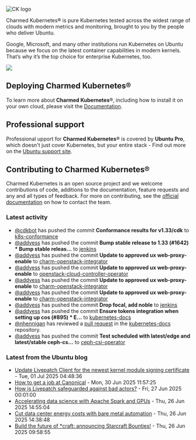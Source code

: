 ![CK logo](https://assets.ubuntu.com/v1/451d4cf4-Charmed+Kubernetes_RGB_onWhite_2022.svg)

Charmed Kubernetes® is pure Kubernetes tested across the widest range of clouds with modern metrics and monitoring, brought to you by the people who deliver Ubuntu.

Google, Microsoft, and many other institutions run Kubernetes on Ubuntu because we focus on the latest container capabilities in modern kernels. That’s why it’s the top choice for enterprise Kubernetes, too.

![](https://assets.ubuntu.com/v1/843c77b6-juju-at-a-glace.svg)

## Deploying Charmed Kubernetes®

To learn more about **Charmed Kubernetes**®, including how to install it on your own cloud, please visit the [Documentation][docs].

## Professional support

Professional upport for **Charmed Kubernetes**® is covered by **Ubuntu Pro**, which doesn't just cover Kubernetes, but your entire stack - Find out more on the [Ubuntu support site](https://ubuntu.com/support).

## Contributing to Charmed Kubernetes®

Charmed Kubernetes is an open source project and we welcome contributions of code, additions to the documentation, feature requests and any and all types of feedback. For more on contributing, see the [official documentation][get-in-touch] on how to contact the team.

<!-- LINKS -->
[docs]: https://ubuntu.com/kubernetes/docs
[get-in-touch]: https://ubuntu.com/kubernetes/docs/get-in-touch

### Latest activity

<!-- activity starts -->
 - [@cdkbot](https://github.com/cdkbot) has pushed the commit **Conformance results for v1.33/cdk** to [k8s-conformance](https://github.com/charmed-kubernetes/k8s-conformance)
 - [@addyess](https://github.com/addyess) has pushed the commit **Bump stable release to 1.33 (#1642)  * Bump stable releas...** to [jenkins](https://github.com/charmed-kubernetes/jenkins)
 - [@addyess](https://github.com/addyess) has pushed the commit **Update to approved ux web-proxy-enable** to [charm-openstack-integrator](https://github.com/charmed-kubernetes/charm-openstack-integrator)
 - [@addyess](https://github.com/addyess) has pushed the commit **Update to approved ux web-proxy-enable** to [openstack-cloud-controller-operator](https://github.com/charmed-kubernetes/openstack-cloud-controller-operator)
 - [@addyess](https://github.com/addyess) has pushed the commit **Update to approved ux web-proxy-enable** to [charm-openstack-integrator](https://github.com/charmed-kubernetes/charm-openstack-integrator)
 - [@addyess](https://github.com/addyess) has pushed the commit **Update to approved ux web-proxy-enable** to [charm-openstack-integrator](https://github.com/charmed-kubernetes/charm-openstack-integrator)
 - [@addyess](https://github.com/addyess) has pushed the commit **Drop focal, add noble** to [jenkins](https://github.com/charmed-kubernetes/jenkins)
 - [@addyess](https://github.com/addyess) has pushed the commit **Ensure tokens integration when setting up cos (#895)  * E...** to [kubernetes-docs](https://github.com/charmed-kubernetes/kubernetes-docs)
 - [@nhennigan](https://github.com/nhennigan) has reviewed a [pull request](https://github.com/charmed-kubernetes/kubernetes-docs/pull/895) in the [kubernetes-docs](https://github.com/charmed-kubernetes/kubernetes-docs) repository.
 - [@addyess](https://github.com/addyess) has pushed the commit **Test scheduled with latest/edge and latest/stable ceph-cs...** to [ceph-csi-operator](https://github.com/charmed-kubernetes/ceph-csi-operator)
<!-- activity ends -->

<!-- roadmap starts -->

<!-- roadmap ends -->

### Latest from the Ubuntu blog

<!-- blog starts -->
* [Update Livepatch Client for the newest kernel module signing certificate](https://ubuntu.com//blog/update-livepatch-client-for-the-newest-kernel-module-signing-certificate) - Tue, 01 Jul 2025 04:48:36 
* [How to get a job at Canonical](https://ubuntu.com//blog/how-to-get-a-job-at-canonical) - Mon, 30 Jun 2025 11:57:25 
* [How is Livepatch safeguarded against bad actors?](https://ubuntu.com//blog/how-is-livepatch-safeguarded-against-bad-actors) - Fri, 27 Jun 2025 00:01:00 
* [Accelerating data science with Apache Spark and GPUs](https://ubuntu.com//blog/accelerating-data-science-with-apache-spark-and-gpus) - Thu, 26 Jun 2025 14:55:04 
* [Cut data center energy costs with bare metal automation](https://ubuntu.com//blog/cut-data-center-energy-costs-with-bare-metal-automation) - Thu, 26 Jun 2025 14:38:48 
* [Build the future of *craft: announcing Starcraft Bounties!](https://ubuntu.com//blog/build-the-future-of-craft-announcing-starcraft-bounties) - Thu, 26 Jun 2025 09:58:55 
<!-- blog ends -->
